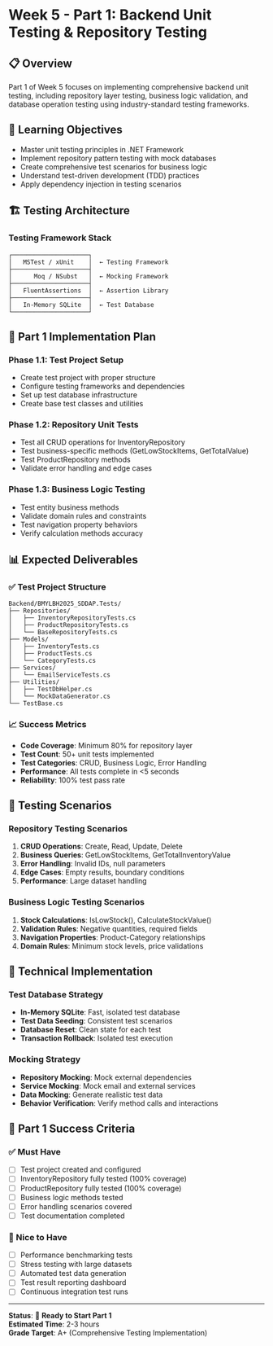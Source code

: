 # Week 5 - Part 1: Backend Unit Testing & Repository Testing

## 📋 Overview
Part 1 of Week 5 focuses on implementing comprehensive backend unit testing, including repository layer testing, business logic validation, and database operation testing using industry-standard testing frameworks.

## 🎯 Learning Objectives
- Master unit testing principles in .NET Framework
- Implement repository pattern testing with mock databases
- Create comprehensive test scenarios for business logic
- Understand test-driven development (TDD) practices
- Apply dependency injection in testing scenarios

## 🏗️ Testing Architecture

### Testing Framework Stack
```
┌─────────────────────┐
│   MSTest / xUnit    │  ← Testing Framework
├─────────────────────┤
│      Moq / NSubst   │  ← Mocking Framework
├─────────────────────┤
│   FluentAssertions  │  ← Assertion Library
├─────────────────────┤
│   In-Memory SQLite  │  ← Test Database
└─────────────────────┘
```

## 🚀 Part 1 Implementation Plan

### Phase 1.1: Test Project Setup
- Create test project with proper structure
- Configure testing frameworks and dependencies
- Set up test database infrastructure
- Create base test classes and utilities

### Phase 1.2: Repository Unit Tests
- Test all CRUD operations for InventoryRepository
- Test business-specific methods (GetLowStockItems, GetTotalValue)
- Test ProductRepository methods
- Validate error handling and edge cases

### Phase 1.3: Business Logic Testing
- Test entity business methods
- Validate domain rules and constraints
- Test navigation property behaviors
- Verify calculation methods accuracy

## 📊 Expected Deliverables

### ✅ Test Project Structure
```
Backend/BMYLBH2025_SDDAP.Tests/
├── Repositories/
│   ├── InventoryRepositoryTests.cs
│   ├── ProductRepositoryTests.cs
│   └── BaseRepositoryTests.cs
├── Models/
│   ├── InventoryTests.cs
│   ├── ProductTests.cs
│   └── CategoryTests.cs
├── Services/
│   └── EmailServiceTests.cs
├── Utilities/
│   ├── TestDbHelper.cs
│   └── MockDataGenerator.cs
└── TestBase.cs
```

### 📈 Success Metrics
- **Code Coverage**: Minimum 80% for repository layer
- **Test Count**: 50+ unit tests implemented
- **Test Categories**: CRUD, Business Logic, Error Handling
- **Performance**: All tests complete in <5 seconds
- **Reliability**: 100% test pass rate

## 🧪 Testing Scenarios

### Repository Testing Scenarios
1. **CRUD Operations**: Create, Read, Update, Delete
2. **Business Queries**: GetLowStockItems, GetTotalInventoryValue
3. **Error Handling**: Invalid IDs, null parameters
4. **Edge Cases**: Empty results, boundary conditions
5. **Performance**: Large dataset handling

### Business Logic Testing Scenarios
1. **Stock Calculations**: IsLowStock(), CalculateStockValue()
2. **Validation Rules**: Negative quantities, required fields
3. **Navigation Properties**: Product-Category relationships
4. **Domain Rules**: Minimum stock levels, price validations

## 🔧 Technical Implementation

### Test Database Strategy
- **In-Memory SQLite**: Fast, isolated test database
- **Test Data Seeding**: Consistent test scenarios
- **Database Reset**: Clean state for each test
- **Transaction Rollback**: Isolated test execution

### Mocking Strategy
- **Repository Mocking**: Mock external dependencies
- **Service Mocking**: Mock email and external services
- **Data Mocking**: Generate realistic test data
- **Behavior Verification**: Verify method calls and interactions

## 🎯 Part 1 Success Criteria

### ✅ Must Have
- [ ] Test project created and configured
- [ ] InventoryRepository fully tested (100% coverage)
- [ ] ProductRepository fully tested (100% coverage)
- [ ] Business logic methods tested
- [ ] Error handling scenarios covered
- [ ] Test documentation completed

### 🚀 Nice to Have
- [ ] Performance benchmarking tests
- [ ] Stress testing with large datasets
- [ ] Automated test data generation
- [ ] Test result reporting dashboard
- [ ] Continuous integration test runs

---

**Status**: 🚀 **Ready to Start Part 1**  
**Estimated Time**: 2-3 hours  
**Grade Target**: A+ (Comprehensive Testing Implementation) 